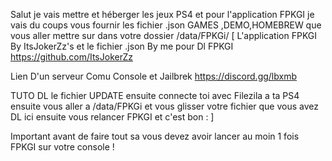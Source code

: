 Salut je vais mettre et héberger les jeux PS4 et pour l'application FPKGI je vais du coups vous fournir les fichier .json GAMES ,DEMO,HOMEBREW que vous aller mettre sur dans votre dossier /data/FPKGi/  [ L'application FPKGI By ItsJokerZz's et le fichier .json By me
pour Dl FPKGI https://github.com/ItsJokerZz

Lien D'un serveur Comu Console et Jailbrek https://discord.gg/lbxmb

TUTO
DL le fichier UPDATE ensuite connecte toi avec Filezila a ta PS4 ensuite vous aller a /data/FPKGi et vous glisser votre fichier que vous avez DL ici ensuite vous relancer FPKGI et c'est bon : ]

Important avant de faire tout sa vous devez avoir lancer au moin 1 fois FPKGI sur votre console !

